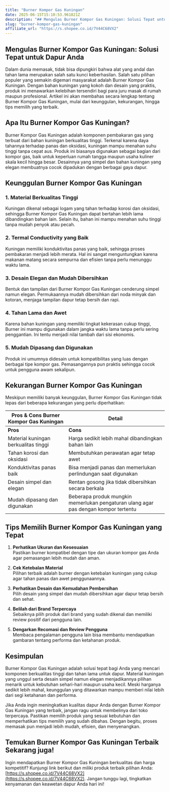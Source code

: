 ```yaml
---
title: "Burner Kompor Gas Kuningan"
date: 2025-06-15T15:10:53.961821Z
description: "## Mengulas Burner Kompor Gas Kuningan: Solusi Tepat untuk Dapur Anda..."
slug: "burner-kompor-gas-kuningan"
affiliate_url: "https://s.shopee.co.id/7V44C68VX2"
---
```

## Mengulas Burner Kompor Gas Kuningan: Solusi Tepat untuk Dapur Anda

Dalam dunia memasak, tidak bisa dipungkiri bahwa alat yang andal dan tahan lama merupakan salah satu kunci keberhasilan. Salah satu pilihan populer yang semakin digemari masyarakat adalah Burner Kompor Gas Kuningan. Dengan bahan kuningan yang kokoh dan desain yang praktis, produk ini menawarkan kelebihan tersendiri bagi para juru masak di rumah maupun profesional. Artikel ini akan membahas secara lengkap tentang Burner Kompor Gas Kuningan, mulai dari keunggulan, kekurangan, hingga tips memilih yang terbaik.

## Apa Itu Burner Kompor Gas Kuningan?

Burner Kompor Gas Kuningan adalah komponen pembakaran gas yang terbuat dari bahan kuningan berkualitas tinggi. Terkenal karena daya tahannya terhadap panas dan oksidasi, kuningan mampu menahan suhu tinggi tanpa cepat aus. Produk ini biasanya digunakan sebagai bagian dari kompor gas, baik untuk keperluan rumah tangga maupun usaha kuliner skala kecil hingga besar. Desainnya yang simpel dan bahan kuningan yang elegan membuatnya cocok dipadukan dengan berbagai gaya dapur.

## Keunggulan Burner Kompor Gas Kuningan

### 1. Material Berkualitas Tinggi

Kuningan dikenal sebagai logam yang tahan terhadap korosi dan oksidasi, sehingga Burner Kompor Gas Kuningan dapat bertahan lebih lama dibandingkan bahan lain. Selain itu, bahan ini mampu menahan suhu tinggi tanpa mudah penyok atau pecah.

### 2. Termal Conductivity yang Baik

Kuningan memiliki konduktivitas panas yang baik, sehingga proses pembakaran menjadi lebih merata. Hal ini sangat menguntungkan karena makanan matang secara sempurna dan efisien tanpa perlu menunggu waktu lama.

### 3. Desain Elegan dan Mudah Dibersihkan

Bentuk dan tampilan dari Burner Kompor Gas Kuningan cenderung simpel namun elegan. Permukaannya mudah dibersihkan dari noda minyak dan kotoran, menjaga tampilan dapur tetap bersih dan rapi.

### 4. Tahan Lama dan Awet

Karena bahan kuningan yang memiliki tingkat kekerasan cukup tinggi, Burner ini mampu digunakan dalam jangka waktu lama tanpa perlu sering penggantian. Ini tentu menjadi nilai tambah dari sisi ekonomis.

### 5. Mudah Dipasang dan Digunakan

Produk ini umumnya didesain untuk kompatibilitas yang luas dengan berbagai tipe kompor gas. Pemasangannya pun praktis sehingga cocok untuk pengguna awam sekalipun.

## Kekurangan Burner Kompor Gas Kuningan

Meskipun memiliki banyak keunggulan, Burner Kompor Gas Kuningan tidak lepas dari beberapa kekurangan yang perlu diperhatikan:

| **Pros & Cons Burner Kompor Gas Kuningan** | **Detail**                                                |
|----------------------------------------------|------------------------------------------------------------|
| **Pros**                                   | **Cons**                                                  |
| Material kuningan berkualitas tinggi        | Harga sedikit lebih mahal dibandingkan bahan lain        |
| Tahan korosi dan oksidasi                   | Membutuhkan perawatan agar tetap awet                   |
| Konduktivitas panas baik                     | Bisa menjadi panas dan memerlukan perlindungan saat digunakan |
| Desain simpel dan elegan                     | Rentan gosong jika tidak dibersihkan secara berkala    |
| Mudah dipasang dan digunakan                 | Beberapa produk mungkin memerlukan pengaturan ulang agar pas dengan kompor tertentu |

## Tips Memilih Burner Kompor Gas Kuningan yang Tepat

1. **Perhatikan Ukuran dan Kesesuaian**  
Pastikan burner kompatibel dengan tipe dan ukuran kompor gas Anda agar pemasangan lebih mudah dan aman.

2. **Cek Ketebalan Material**  
Pilihan terbaik adalah burner dengan ketebalan kuningan yang cukup agar tahan panas dan awet penggunaannya.

3. **Perhatikan Desain dan Kemudahan Pembersihan**  
Pilih desain yang simpel dan mudah dibersihkan agar dapur tetap bersih dan sehat.

4. **Belilah dari Brand Terpercaya**  
Sebaiknya pilih produk dari brand yang sudah dikenal dan memiliki review positif dari pengguna lain.

5. **Dengarkan Recomasi dan Review Pengguna**  
Membaca pengalaman pengguna lain bisa membantu mendapatkan gambaran tentang performa dan ketahanan produk.

## Kesimpulan

Burner Kompor Gas Kuningan adalah solusi tepat bagi Anda yang mencari komponen berkualitas tinggi dan tahan lama untuk dapur. Material kuningan yang unggul serta desain simpel namun elegan menjadikannya pilihan menarik untuk kebutuhan sehari-hari maupun usaha kecil. Meski harganya sedikit lebih mahal, keunggulan yang ditawarkan mampu memberi nilai lebih dari segi ketahanan dan performa.

Jika Anda ingin meningkatkan kualitas dapur Anda dengan Burner Kompor Gas Kuningan yang terbaik, jangan ragu untuk membelinya dari toko terpercaya. Pastikan memilih produk yang sesuai kebutuhan dan memperhatikan tips memilih yang sudah dibahas. Dengan begitu, proses memasak pun menjadi lebih mudah, efisien, dan menyenangkan.

## Temukan Burner Kompor Gas Kuningan Terbaik Sekarang juga!

Ingin mendapatkan Burner Kompor Gas Kuningan berkualitas dan harga kompetitif? Kunjungi link berikut dan miliki produk terbaik pilihan Anda: [https://s.shopee.co.id/7V44C68VX2](https://s.shopee.co.id/7V44C68VX2). Jangan tunggu lagi, tingkatkan kenyamanan dan keawetan dapur Anda hari ini!